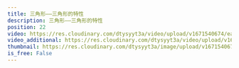 ```yaml
---
title: 三角形——三角形的特性
description: 三角形——三角形的特性
position: 22
video: https://res.cloudinary.com/dtysyyt3a/video/upload/v1671540674/easymath/4年级下/05单元三角形/klxrxjfmldm7ny1spgrf.mp4
video_additional: https://res.cloudinary.com/dtysyyt3a/video/upload/v1671540723/easymath/4年级下/05单元三角形/每课一题的解答视频/wwnb2llgywdxc6clwoua.mp4
thumbnail: https://res.cloudinary.com/dtysyyt3a/image/upload/v1671540676/easymath/4年级下/05单元三角形/uwlzqhca7qe7usg49zvo.png
is_free: False
---
```

